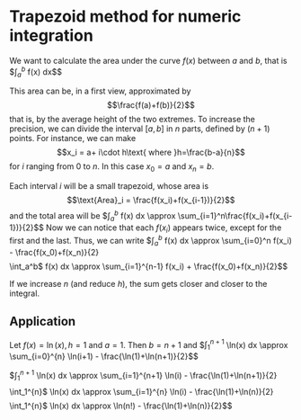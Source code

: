 # Trapezoid method for numeric integration

We want to calculate the area under the curve $f(x)$ between $a$ and $b$, that is
$$\int_a^b$ f(x) dx$$

This area can be, in a first view, approximated by
$$\frac{f(a)+f(b)}{2}$$
that is, by the average height of the two extremes.
To increase the precision, we can divide the interval $[a,b]$ in $n$ parts, defined by $(n+1)$ points. For instance, we can make
$$x_i = a+ i\cdot h\text{ where }h=\frac{b-a}{n}$$
for $i$ ranging from $0$ to $n$. In this case $x_0=a$ and $x_n=b$.

Each interval $i$ will be a small trapezoid, whose area is
$$\text{Area}_i = \frac{f(x_i)+f(x_{i-1})}{2}$$
and the total area will be
$$\int_a^b$ f(x) dx \approx \sum_{i=1}^n\frac{f(x_i)+f(x_{i-1})}{2}$$
Now we can notice that each $f(x_i)$ appears twice, except for the first and the last. Thus, we can write
$$\int_a^b$ f(x) dx \approx \sum_{i=0}^n f(x_i) - \frac{f(x_0)+f(x_n)}{2}$$
$$\int_a^b$ f(x) dx \approx \sum_{i=1}^{n-1} f(x_i) + \frac{f(x_0)+f(x_n)}{2}$$

If we increase $n$ (and reduce $h$), the sum gets closer and closer to the integral.

## Application

Let $f(x) = \ln(x), h=1$ and $a=1$. Then $b=n+1$ and
$$\int_1^{n+1}$ \ln(x) dx \approx \sum_{i=0}^{n} \ln(i+1) - \frac{\ln(1)+\ln(n+1)}{2}$$

$$\int_1^{n+1}$ \ln(x) dx \approx \sum_{i=1}^{n+1} \ln(i) - \frac{\ln(1)+\ln(n+1)}{2}$$
$$\int_1^{n}$ \ln(x) dx \approx \sum_{i=1}^{n} \ln(i) - \frac{\ln(1)+\ln(n)}{2}$$
$$\int_1^{n}$ \ln(x) dx \approx \ln(n!) - \frac{\ln(1)+\ln(n)}{2}$$
